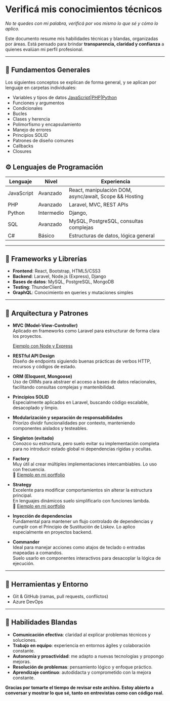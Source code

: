 # Verificá mis conocimientos técnicos

_No te quedes con mi palabra, verificá por vos mismo lo que sé y cómo lo aplico._

Este documento resume mis habilidades técnicas y blandas, organizadas por áreas. Está pensado para brindar **transparencia, claridad y confianza** a quienes evalúan mi perfil profesional.

---
## 🧠 Fundamentos Generales
Los siguientes conceptos se explican de forma general, y se aplican por lenguaje en carpetas individuales:
- Variables y tipos de datos [JavaScript](https://github.com/lucprograma/Fundamentals/blob/main/JavaScript/vars.js)|[PHP](https://github.com/lucprograma/Fundamentals/blob/main/PHP/vars.php)|[Python](https://github.com/lucprograma/Fundamentals/blob/main/Python/vars.py)
- Funciones y argumentos
- Condicionales
- Bucles
- Clases y herencia
- Polimorfismo y encapsulamiento
- Manejo de errores
- Principios SOLID
- Patrones de diseño comunes
- Callbacks
- Closures

## ⚙️ Lenguajes de Programación

| Lenguaje   | Nivel        | Experiencia                          |
|------------|--------------|--------------------------------------|
| JavaScript | Avanzado     | React, manipulación DOM, async/await, Scope && Hosting |
| PHP        | Avanzado     | Laravel, MVC, REST APIs              |
| Python     | Intermedio   | Django,   |
| SQL        | Avanzado     | MySQL, PostgreSQL, consultas complejas |
| C#         | Básico       | Estructuras de datos, lógica general |

---

## 🧰 Frameworks y Librerías

- **Frontend**: React, Bootstrap, HTML5/CSS3  
- **Backend**: Laravel, Node.js (Express), Django
- **Bases de datos**: MySQL, PostgreSQL, MongoDB  
- **Testing**: ThunderClient
- **GraphQL**: Conocimiento en queries y mutaciones simples

---

## 🧱 Arquitectura y Patrones

- **MVC (Model-View-Controller)**  
  Aplicado en frameworks como Laravel para estructurar de forma clara los proyectos.

  [Ejemplo con Node y Express](https://github.com/lukitasmois/App-Municipal-TECAS2024/tree/main/backend)

- **RESTful API Design**  
  Diseño de endpoints siguiendo buenas prácticas de verbos HTTP, recursos y códigos de estado.

- **ORM (Eloquent, Mongoose)**  
  Uso de ORMs para abstraer el acceso a bases de datos relacionales, facilitando consultas complejas y mantenibilidad.

- **Principios SOLID**  
  Especialmente aplicados en Laravel, buscando código escalable, desacoplado y limpio.

- **Modularización y separación de responsabilidades**  
  Priorizo dividir funcionalidades por contexto, manteniendo componentes aislados y testeables.

- **Singleton (evitado)**  
  Conozco su estructura, pero suelo evitar su implementación completa para no introducir estado global ni dependencias rígidas y ocultas.

- **Factory**  
  Muy útil al crear múltiples implementaciones intercambiables. Lo uso con frecuencia.  
  📁 [Ejemplo en mi portfolio](https://github.com/lucprograma/portfolio/blob/master/src/treejs/animationStrategies.ts)

- **Strategy**  
  Excelente para modificar comportamientos sin alterar la estructura principal.  
  En lenguajes dinámicos suelo simplificarlo con funciones lambda.  
  📁 [Ejemplo en mi portfolio](https://github.com/lucprograma/portfolio/blob/master/src/treejs/animationStrategies.ts)

- **Inyección de dependencias**  
  Fundamental para mantener un flujo controlado de dependencias y cumplir con el Principio de Sustitución de Liskov. Lo aplico especialmente en proyectos backend.

- **Commander**  
  Ideal para manejar acciones como atajos de teclado o entradas mapeadas a comandos.  
  Suelo usarlo en componentes interactivos para desacoplar la lógica de ejecución.


---

## 🧪 Herramientas y Entorno

- Git & GitHub (ramas, pull requests, conflictos)    
- Azure DevOps  

---

## 🤝 Habilidades Blandas

- **Comunicación efectiva**: claridad al explicar problemas técnicos y soluciones.  
- **Trabajo en equipo**: experiencia en entornos ágiles y colaboración constante.  
- **Autonomía y proactividad**: me adapto a nuevas tecnologías y propongo mejoras.  
- **Resolución de problemas**: pensamiento lógico y enfoque práctico.  
- **Aprendizaje continuo**: autodidacta y comprometido con la mejora constante.


**Gracias por tomarte el tiempo de revisar este archivo. Estoy abierto a conversar y mostrar lo que sé, tanto en entrevistas como con código real.**

